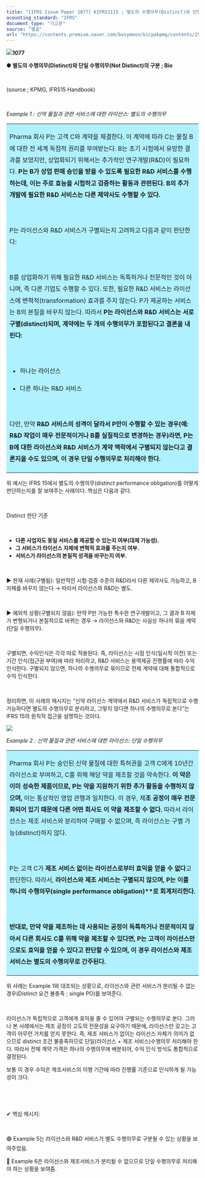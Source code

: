 ```yaml
---
title: "[IFRS Issue Paper 1077] KIFRS1115 ; 별도의 수행의무(Distinct)와 단일 수행의무(Not Distinct)의 구분 ; Bio"
acounting_standard: "IFRS"
document_type: "기고문"
source: "엘곰"
url: "https://contents.premium.naver.com/busymoon/kicpakpmg/contents/250827154600191po"
---
```

![](https://n2.news.naver.com/l.gif?type=content)**1077**

**● 별도의 수행의무(Distinct)와 단일 수행의무(Not Distinct)의 구분 ; Bio**

​

(source ; KPMG, IFRS15 Handbook)

​

*Example 1 : 신약 물질과 관련 서비스에 대한 라이선스: 별도의 수행의무*

<table style=""><tbody><tr><td colspan="3" rowspan="1" style="width: 99.99%; height: 129.0px;  background-color: #b0f1ff;"><div><p style="line-height:1.9;"><span style="">Pharma 회사 P는 고객 C와 계약을 체결한다. 이 계약에 따라 C는 물질 B에 대한 전 세계 독점적 권리를 부여받는다. B는 초기 시험에서 유망한 결과를 보였지만, 상업화되기 위해서는 추가적인 연구개발(R&amp;D)이 필요하다.</span><span style=""><b> P는 B가 상업 판매 승인을 받을 수 있도록 필요한 R&amp;D 서비스를 수행하는데, 이는 주로 효능을 시험하고 검증하는 활동과 관련된다. B의 추가 개발에 필요한 R&amp;D 서비스는 다른 제약사도 수행할 수 있다.</b></span></p><p style="line-height:1.9;"><span style=""><b>​</b></span></p><p style="line-height:1.9;"><span style="">P는 라이선스와 R&amp;D 서비스가 구별되는지 고려하고 다음과 같이 판단한다:</span></p><p style="line-height:1.9;"><span style="">​</span></p><p style="line-height:1.9;"><span style="">B를 상업화하기 위해 필요한 R&amp;D 서비스는 독특하거나 전문적인 것이 아니며, 즉 다른 기업도 수행할 수 있다. 또한, 필요한 R&amp;D 서비스는 라이선스에 변혁적(transformation) 효과를 주지 않는다. P가 제공하는 서비스는 B의 본질을 바꾸지 않는다. 따라서 </span><span style=""><b>P는 라이선스와 R&amp;D 서비스는 서로 구별(distinct)되며, 계약에는 두 개의 수행의무가 포함된다고 결론을 내린다:</b></span></p><p style="line-height:1.9;"><span style=""><b>​</b></span></p><ul><li><p style="line-height:1.9;"><span style="">하나는 라이선스</span></p></li><li><p style="line-height:1.9;"><span style="">다른 하나는 R&amp;D 서비스</span></p></li></ul><p style="line-height:1.9;"><span style="">​</span></p><p style="line-height:1.9;"><span style="">다만, 만약 </span><span style=""><b>R&amp;D 서비스의 성격이 달라서 P만이 수행할 수 있는 경우(예: R&amp;D 작업이 매우 전문적이거나 B를 실질적으로 변경하는 경우)라면, P는 B에 대한 라이선스와 R&amp;D 서비스가 계약 맥락에서 구별되지 않는다고 결론지을 수도 있으며, 이 경우 단일 수행의무로 처리해야 한다.</b></span></p></div></td></tr></tbody></table>

위 예시는 IFRS 15에서 별도의 수행의무(distinct performance obligation)를 어떻게 판단하는지를 잘 보여주는 사례이다. 핵심은 다음과 같다.

​

Distinct 판단 기준

​

- **다른 사업자도 동일 서비스를 제공할 수 있는지 여부(대체 가능성).**
- **그 서비스가 라이선스 자체에 변혁적 효과를 주는지 여부.**
- **서비스가 라이선스의 본질적 성격을 바꾸는지 여부.**

​

▶ 현재 사례(구별됨): 일반적인 시험·검증 수준의 R&D라서 다른 제약사도 가능하고, B 자체를 바꾸지 않는다 → 따라서 라이선스와 R&D는 별도.

​

▶ 예외적 상황(구별되지 않음): 만약 P만 가능한 특수한 연구개발이고, 그 결과 B 자체가 변형되거나 본질적으로 바뀌는 경우 → 라이선스와 R&D는 사실상 하나의 묶음 계약(단일 수행의무).

​

구별되면, 수익인식은 각각 따로 적용된다. 즉, 라이선스는 시점 인식(일시적 이전) 또는 기간 인식(접근권 부여)에 따라 처리하고, R&D 서비스는 용역제공 진행률에 따라 수익 인식한다. 구별되지 않으면, 하나의 수행의무로 묶이므로 전체 계약에 대해 통합적으로 수익 인식한다.

​

정리하면, 이 사례의 메시지는 “신약 라이선스 계약에서 R&D 서비스가 독립적으로 수행 가능하다면 별도의 수행의무로 분리하고, 그렇지 않다면 하나의 수행의무로 본다”는 IFRS 15의 원칙적 접근을 설명하는 것이다.

![](https://scs-phinf.pstatic.net/MjAyNTA4MjdfNjUg/MDAxNzU2Mjc3MDY2ODA0.cxy2OH-eGW4aGADpcPdb-1lXVU_IRnwlEn2jJ1lZZcUg.ssk4L7RHsd1PWf8Pty_b3yhYJ9s4p_Ci2HNJ0YlbTCAg.PNG/image.png?type=w800)

*Example 2 : 신약 물질과 관련 서비스에 대한 라이선스: 단일 수행의무*

<table style=""><tbody><tr><td colspan="3" rowspan="1" style="width: 100.0%; height: 129.0px;  background-color: #b0f1ff;"><div><p style="line-height:1.9;"><span style="">Pharma 회사 P는 승인된 신약 물질에 대한 특허권을 고객 C에게 10년간 라이선스로 부여하고, C를 위해 해당 약을 제조할 것을 약속한다. </span><span style=""><b>이 약은 이미 성숙한 제품이므로, P는 약을 지원하기 위한 추가 활동을 수행하지 않으며,</b></span><span style=""> 이는 통상적인 영업 관행과 일치한다. 이 경우, 제</span><span style=""><b>조 공정이 매우 전문화되어 있기 때문에 다른 어떤 회사도 이 약을 제조할 수 없다. </b></span><span style="">따라서 라이선스는 제조 서비스와 분리하여 구매할 수 없으며, 즉 라이선스는 구별 가능(distinct)하지 않다.</span></p></div><div><p style="line-height:1.9;"><span style="">​</span></p></div><div><p style="line-height:1.9;"><span style="">P는 고객 C가 </span><span style=""><b>제조 서비스 없이는 라이선스로부터 효익을 얻을 수 없다</b></span><span style="">고 판단한다. 따라서, </span><span style=""><b>라이선스와 제조 서비스는 구별되지 않으며, P는 이를 하나의 수행의무(single performance obligation)**로 회계처리한다.</b></span></p></div><div><p style="line-height:1.9;"><span style=""><b>​</b></span></p></div><div><p style="line-height:1.9;"><span style=""><b>반대로, 만약 약을 제조하는 데 사용되는 공정이 독특하거나 전문적이지 않아서 다른 회사도 C를 위해 약을 제조할 수 있다면, P는 고객이 라이선스만으로도 효익을 얻을 수 있다고 판단할 수 있으며, 이 경우 라이선스와 제조 서비스는 별도의 수행의무로 간주된다.</b></span><span style=""><b>​</b></span></p></div></td></tr></tbody></table>

위 사례는 Example 1와 대조되는 상황으로, 라이선스와 관련 서비스가 분리될 수 없는 경우(Distinct 요건 불충족 ; single PO)를 보여준다.

​

라이선스가 독립적으로 고객에게 효익을 줄 수 있어야 구별되는 수행의무로 본다. 그러나 본 사례에서는 제조 공정이 고도의 전문성을 요구하기 때문에, 라이선스만 갖고는 고객이 아무런 가치를 얻지 못한다. 즉, 제조 서비스가 없이는 라이선스 자체가 의미가 없으므로 distinct 조건 불충족하므로 단일(라이선스 + 제조 서비스)수행의무 처리해야 한다. 따라서 전체 계약 가격은 하나의 수행의무에 배분되어, 수익 인식 방식도 통합적으로 결정된다.

보통 이 경우 수익은 제조서비스의 이행 기간에 따라 진행률 기준으로 인식하게 될 가능성이 크다.

​

​

✔ 핵심 메시지:

​

🟢 Example 5는 라이선스와 R&D 서비스가 별도 수행의무로 구분될 수 있는 상황을 보여주었음.

🔴 Example 6은 라이선스와 제조서비스가 분리될 수 없으므로 단일 수행의무로 처리해야 하는 상황을 보여줌.